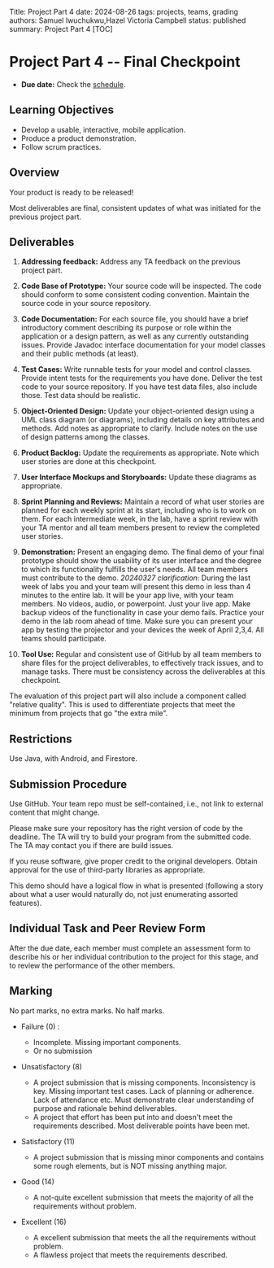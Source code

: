 Title: Project Part 4
date: 2024-08-26
tags: projects, teams, grading
authors: Samuel Iwuchukwu,Hazel Victoria Campbell
status: published
summary: Project Part 4
[TOC]

# Project Part 4 -- Final Checkpoint

* **Due date:** Check the [schedule]({filename}/pages/home.md#schedule).

## **Learning Objectives**

+ Develop a usable, interactive, mobile application.
+ Produce a product demonstration.
+ Follow scrum practices.

## **Overview**

Your product is ready to be released!

Most deliverables are final, consistent updates of what was initiated for the previous project part.

## **Deliverables**
1. **Addressing feedback:**
Address any TA feedback on the previous project part.

2. **Code Base of Prototype:**
Your source code will be inspected. The code should conform to some consistent coding convention. Maintain the source code in your source repository.

3. **Code Documentation:**
For each source file, you should have a brief introductory comment describing its purpose or role within the application or a design pattern, as well as any currently outstanding issues. Provide Javadoc interface documentation for your model classes and their public methods (at least).

4. **Test Cases:**
Write runnable tests for your model and control classes. Provide intent tests for the requirements you have done. Deliver the test code to your source repository. If you have test data files, also include those. Test data should be realistic.

5. **Object-Oriented Design:**
Update your object-oriented design using a UML class diagram (or diagrams), including details on key attributes and methods. Add notes as appropriate to clarify. Include notes on the use of design patterns among the classes.

6. **Product Backlog:**
Update the requirements as appropriate. Note which user stories are done at this checkpoint.

7. **User Interface Mockups and Storyboards:**
Update these diagrams as appropriate.

8. **Sprint Planning and Reviews:**
Maintain a record of what user stories are planned for each weekly sprint at its start, including who is to work on them. For each intermediate week, in the lab, have a sprint review with your TA mentor and all team members present to review the completed user stories.

9. **Demonstration:**
Present an engaging demo. The final demo of your final prototype should show the usability of its user interface and the degree to which its functionality fulfills the user's needs. All team members must contribute to the demo. *20240327 clarification*: During the last week of labs you and your team will present this demo in less than 4 minutes to the entire lab. It will be your app live, with your team members. No videos, audio, or powerpoint. Just your live app. Make backup videos of the functionality in case your demo fails. Practice your demo in the lab room ahead of time. Make sure you can present your app by testing the projector and your devices the week of April 2,3,4. All teams should participate.

10. **Tool Use:**
Regular and consistent use of GitHub by all team members to share files for the project deliverables, to effectively track issues, and to manage tasks.
There must be consistency across the deliverables at this checkpoint.

The evaluation of this project part will also include a component called "relative quality". This is used to differentiate projects that meet the minimum from projects that go "the extra mile".

## **Restrictions**
Use Java, with Android, and Firestore.

## **Submission Procedure**
Use GitHub. Your team repo must be self-contained, i.e., not link to external content that might change.

Please make sure your repository has the right version of code by the deadline. The TA will try to build your program from the submitted code. The TA may contact you if there are build issues.

If you reuse software, give proper credit to the original developers. Obtain approval for the use of third-party libraries as appropriate.

This demo should have a logical flow in what is presented (following a story about what a user would naturally do, not just enumerating assorted features).

## **Individual Task and Peer Review Form**
After the due date, each member must complete an assessment form to describe his or her individual contribution to the project for this stage, and to review the performance of the other members.

## Marking
No part marks, no extra marks. No half marks.

- Failure (0) : 
    - Incomplete. Missing important components.
    - Or no submission

- Unsatisfactory (8)
    - A project submission that is missing components. Inconsistency is key. Missing important test cases. Lack of planning or adherence. Lack of attendance etc. Must demonstrate clear understanding of purpose and rationale behind deliverables.
    - A project that effort has been put into and doesn't meet the requirements described. Most deliverable points have been met.
    
- Satisfactory (11)
    - A project submission that is missing minor components and contains some rough elements, but is NOT missing anything major. 

- Good (14)
    - A not-quite excellent submission that meets the majority of all the requirements without problem.

- Excellent (16)
    - A excellent submission that meets the all the requirements without problem.
    - A flawless project that meets the requirements described. 
